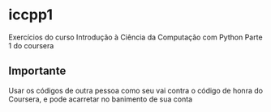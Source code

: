 # iccpp1
Exercícios do curso Introdução à Ciência da Computação com Python Parte 1 do coursera

## Importante
Usar os códigos de outra pessoa como seu vai contra o código de honra do Coursera, e pode acarretar no banimento de sua conta
